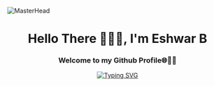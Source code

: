 
![MasterHead](http://www.pramukhdigital.com/wp-content/uploads/2018/07/New-PNC-Animated-Banners.gif)

<h1 align="center">Hello There 🙋🏽‍♂️, I'm Eshwar B</h1>
<h3 align="center">Welcome to my Github Profile🌐🫰🏻</h3>
<!-- <img align="right" alt="coding" width="400px" src="https://cdn.dribbble.com/users/1162077/screenshots/3848914/programmer.gif"> -->

<p align="center" >
 <a href="https://git.io/typing-svg"><img src="https://readme-typing-svg.demolab.com?font=Fira+Code&pause=1000&center=true&vCenter=true&width=550&lines=A+Electronics+Communication+Student+%F0%9F%92%BB;A+Passionate+Programmer+%F0%9F%A7%91%E2%80%8D%F0%9F%92%BB;A+Frontend+Developer+%F0%9F%AA%9F;JAVA+%7C+PYHTON+%7C+HTML+%7C+CSS+%7C+JS+;Active+learner+%E2%9D%A4%EF%B8%8F;Glib+jocks+quiz+nymph+to+vex+dwarf;ReactJs+%7C+Redux+Toolkit+%7C+NodeJs+%7C+SQL%F0%9F%8D%83" alt="Typing SVG" /></a>
</p>
